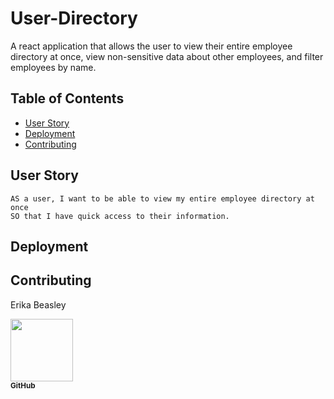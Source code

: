 # User-Directory
A react application that allows the user to view their entire employee directory at once, view non-sensitive data about other employees, and filter employees by name.

## Table of Contents
- [User Story](#user-story)
- [Deployment](#deployment)
- [Contributing](#contributing)

## User Story
```
AS a user, I want to be able to view my entire employee directory at once 
SO that I have quick access to their information.
```

## Deployment



## Contributing

Erika Beasley

[<img src="https://avatars0.githubusercontent.com/u/65298769?s=400&v=4" width="100px;"/><br /><sub><b>GitHub</b></sub>](https://github.com/erikabeasley)<br />